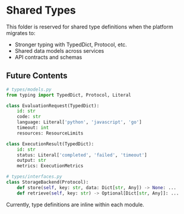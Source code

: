 # Shared Types

This folder is reserved for shared type definitions when the platform migrates to:
- Stronger typing with TypedDict, Protocol, etc.
- Shared data models across services
- API contracts and schemas

## Future Contents

```python
# types/models.py
from typing import TypedDict, Protocol, Literal

class EvaluationRequest(TypedDict):
    id: str
    code: str
    language: Literal['python', 'javascript', 'go']
    timeout: int
    resources: ResourceLimits

class ExecutionResult(TypedDict):
    id: str
    status: Literal['completed', 'failed', 'timeout']
    output: str
    metrics: ExecutionMetrics

# types/interfaces.py
class StorageBackend(Protocol):
    def store(self, key: str, data: Dict[str, Any]) -> None: ...
    def retrieve(self, key: str) -> Optional[Dict[str, Any]]: ...
```

Currently, type definitions are inline within each module.
